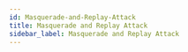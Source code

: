 ```yaml
---
id: Masquerade-and-Replay-Attack
title: Masquerade and Replay Attack
sidebar_label: Masquerade and Replay Attack
---
```



#
